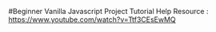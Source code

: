 #Beginner Vanilla Javascript Project Tutorial
Help Resource : https://www.youtube.com/watch?v=Ttf3CEsEwMQ
